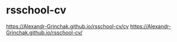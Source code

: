 # rsschool-cv
https://Alexandr-Grinchak.github.io/rsschool-cv/cv
https://Alexandr-Grinchak.github.io/rsschool-cv/
